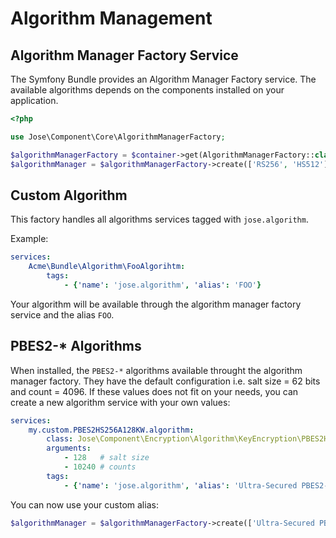 # Algorithm Management

## Algorithm Manager Factory Service

The Symfony Bundle provides an Algorithm Manager Factory service. The available algorithms depends on the components installed on your application.

```php
<?php

use Jose\Component\Core\AlgorithmManagerFactory;

$algorithmManagerFactory = $container->get(AlgorithmManagerFactory::class);
$algorithmManager = $algorithmManagerFactory->create(['RS256', 'HS512']);
```

## Custom Algorithm

This factory handles all algorithms services tagged with `jose.algorithm`.

Example:

```yaml
services:
    Acme\Bundle\Algorithm\FooAlgorihtm:
        tags:
            - {'name': 'jose.algorithm', 'alias': 'FOO'}
```

Your algorithm will be available through the algorithm manager factory service and the alias `FOO`.

## PBES2-\* Algorithms

When installed, the `PBES2-*` algorithms available throught the algorithm manager factory. They have the default configuration i.e. salt size = 62 bits and count = 4096. If these values does not fit on your needs, you can create a new algorithm service with your own values:

```yaml
services:
    my.custom.PBES2HS256A128KW.algorithm:
        class: Jose\Component\Encryption\Algorithm\KeyEncryption\PBES2HS256A128KW
        arguments:
            - 128   # salt size
            - 10240 # counts
        tags:
            - {'name': 'jose.algorithm', 'alias': 'Ultra-Secured PBES2-HS256+A128KW'}
```

You can now use your custom alias:

```php
$algorithmManager = $algorithmManagerFactory->create(['Ultra-Secured PBES2-HS256+A128KW']);
```
